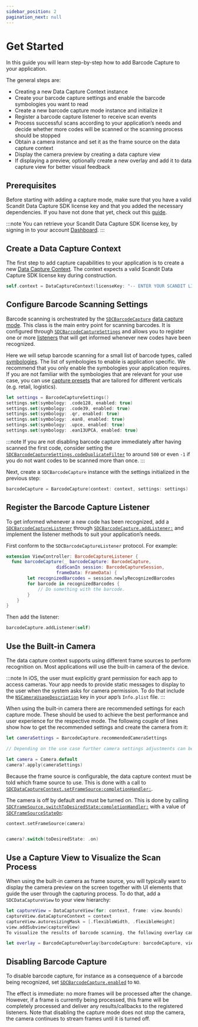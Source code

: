 ```yaml
---
sidebar_position: 2
pagination_next: null
---
```


# Get Started

In this guide you will learn step-by-step how to add Barcode Capture to your application.

The general steps are:

- Creating a new Data Capture Context instance
- Create your barcode capture settings and enable the barcode symbologies you want to read
- Create a new barcode capture mode instance and initialize it
- Register a barcode capture listener to receive scan events
- Process successful scans according to your application’s needs and decide whether more codes will be scanned or the scanning process should be stopped
- Obtain a camera instance and set it as the frame source on the data capture context
- Display the camera preview by creating a data capture view
- If displaying a preview, optionally create a new overlay and add it to data capture view for better visual feedback

## Prerequisites

Before starting with adding a capture mode, make sure that you have a valid Scandit Data Capture SDK license key and that you added the necessary dependencies. If you have not done that yet, check out this [guide](/sdks/ios/add-sdk.md).

:::note
You can retrieve your Scandit Data Capture SDK license key, by signing in to your account [Dashboard](https://ssl.scandit.com/dashboard/sign-in).
:::

## Create a Data Capture Context

The first step to add capture capabilities to your application is to create a new [Data Capture Context](https://docs.scandit.com/data-capture-sdk/ios/core/api/data-capture-context.html#class-scandit.datacapture.core.DataCaptureContext). The context expects a valid Scandit Data Capture SDK license key during construction.

```swift
self.context = DataCaptureContext(licenseKey: "-- ENTER YOUR SCANDIT LICENSE KEY HERE --")
```

## Configure Barcode Scanning Settings

Barcode scanning is orchestrated by the [`SDCBarcodeCapture`](https://docs.scandit.com/data-capture-sdk/ios/barcode-capture/api/barcode-capture.html#class-scandit.datacapture.barcode.BarcodeCapture) [data capture mode](https://docs.scandit.com/data-capture-sdk/ios/core/api/data-capture-mode.html#interface-scandit.datacapture.core.IDataCaptureMode). This class is the main entry point for scanning barcodes. It is configured through [`SDCBarcodeCaptureSettings`](https://docs.scandit.com/data-capture-sdk/ios/barcode-capture/api/barcode-capture-settings.html#class-scandit.datacapture.barcode.BarcodeCaptureSettings) and allows you to register one or more [listeners](https://docs.scandit.com/data-capture-sdk/ios/barcode-capture/api/barcode-capture-listener.html#interface-scandit.datacapture.barcode.IBarcodeCaptureListener) that will get informed whenever new codes have been recognized.

Here we will setup barcode scanning for a small list of barcode types, called [symbologies](../../../barcode-symbologies.md). The list of symbologies to enable is application specific. We recommend that you only enable the symbologies your application requires. If you are not familiar with the symbologies that are relevant for your use case, you can use [capture presets](https://docs.scandit.com/data-capture-sdk/ios/barcode-capture/api/capture-preset.html#enum-scandit.datacapture.barcode.CapturePreset) that are tailored for different verticals (e.g. retail, logistics).

```swift
let settings = BarcodeCaptureSettings()
settings.set(symbology: .code128, enabled: true)
settings.set(symbology: .code39, enabled: true)
settings.set(symbology: .qr, enabled: true)
settings.set(symbology: .ean8, enabled: true)
settings.set(symbology: .upce, enabled: true)
settings.set(symbology: .ean13UPCA, enabled: true)
```

:::note
If you are not disabling barcode capture immediately after having scanned the first code, consider setting the [`SDCBarcodeCaptureSettings.codeDuplicateFilter`](https://docs.scandit.com/data-capture-sdk/ios/barcode-capture/api/barcode-capture-settings.html#property-scandit.datacapture.barcode.BarcodeCaptureSettings.CodeDuplicateFilter) to around `500` or even `-1` if you do not want codes to be scanned more than once.
:::

Next, create a `SDCBarcodeCapture` instance with the settings initialized in the previous step:

```swift
barcodeCapture = BarcodeCapture(context: context, settings: settings)
```

## Register the Barcode Capture Listener

To get informed whenever a new code has been recognized, add a [`SDCBarcodeCaptureListener`](https://docs.scandit.com/data-capture-sdk/ios/barcode-capture/api/barcode-capture-listener.html#interface-scandit.datacapture.barcode.IBarcodeCaptureListener) through [`SDCBarcodeCapture.addListener:`](https://docs.scandit.com/data-capture-sdk/ios/barcode-capture/api/barcode-capture.html#method-scandit.datacapture.barcode.BarcodeCapture.AddListener) and implement the listener methods to suit your application’s needs.

First conform to the `SDCBarcodeCaptureListener` protocol. For example:

```swift
extension ViewController: BarcodeCaptureListener {
  func barcodeCapture(_ barcodeCapture: BarcodeCapture,
                   didScanIn session: BarcodeCaptureSession,
                   frameData: FrameData) {
        let recognizedBarcodes = session.newlyRecognizedBarcodes
        for barcode in recognizedBarcodes {
            // Do something with the barcode.
        }
    }
}
```

Then add the listener:

```swift
barcodeCapture.addListener(self)
```

## Use the Built-in Camera

The data capture context supports using different frame sources to perform recognition on. Most applications will use the built-in camera of the device.

:::note
In iOS, the user must explicitly grant permission for each app to access cameras. Your app needs to provide static messages to display to the user when the system asks for camera permission. To do that include the [`NSCameraUsageDescription`](https://developer.apple.com/documentation/bundleresources/information_property_list/nscamerausagedescription) key in your app’s `Info.plist` file.
:::

When using the built-in camera there are recommended settings for each capture mode. These should be used to achieve the best performance and user experience for the respective mode. The following couple of lines show how to get the recommended settings and create the camera from it:

```swift
let cameraSettings = BarcodeCapture.recommendedCameraSettings

// Depending on the use case further camera settings adjustments can be made here.

let camera = Camera.default
camera?.apply(cameraSettings)
```

Because the frame source is configurable, the data capture context must be told which frame source to use. This is done with a call to [`SDCDataCaptureContext.setFrameSource:completionHandler:`](https://docs.scandit.com/data-capture-sdk/ios/core/api/data-capture-context.html#method-scandit.datacapture.core.DataCaptureContext.SetFrameSourceAsync).

The camera is off by default and must be turned on. This is done by calling [`SDCFrameSource.switchToDesiredState:completionHandler:`](https://docs.scandit.com/data-capture-sdk/ios/core/api/frame-source.html#method-scandit.datacapture.core.IFrameSource.SwitchToDesiredStateAsync) with a value of [`SDCFrameSourceStateOn`](https://docs.scandit.com/data-capture-sdk/ios/core/api/frame-source.html#value-scandit.datacapture.core.FrameSourceState.On):

```swift
context.setFrameSource(camera)


camera?.switch(toDesiredState: .on)
```

## Use a Capture View to Visualize the Scan Process

When using the built-in camera as frame source, you will typically want to display the camera preview on the screen together with UI elements that guide the user through the capturing process. To do that, add a `SDCDataCaptureView` to your view hierarchy:

```swift
let captureView = DataCaptureView(for: context, frame: view.bounds)
captureView.dataCaptureContext = context
captureView.autoresizingMask = [.flexibleWidth, .flexibleHeight]
view.addSubview(captureView)
To visualize the results of barcode scanning, the following overlay can be added:

let overlay = BarcodeCaptureOverlay(barcodeCapture: barcodeCapture, view: captureView)
```

## Disabling Barcode Capture

To disable barcode capture, for instance as a consequence of a barcode being recognized, set [`SDCBarcodeCapture.enabled`](https://docs.scandit.com/data-capture-sdk/ios/barcode-capture/api/barcode-capture.html#property-scandit.datacapture.barcode.BarcodeCapture.IsEnabled) to `NO`.

The effect is immediate: no more frames will be processed after the change. However, if a frame is currently being processed, this frame will be completely processed and deliver any results/callbacks to the registered listeners. Note that disabling the capture mode does not stop the camera, the camera continues to stream frames until it is turned off.
